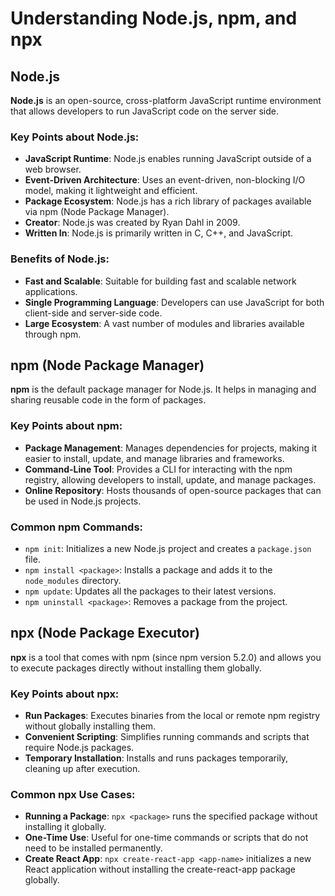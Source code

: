# Understanding Node.js, npm, and npx

## Node.js

**Node.js** is an open-source, cross-platform JavaScript runtime environment that allows developers to run JavaScript code on the server side.

### Key Points about Node.js:

- **JavaScript Runtime**: Node.js enables running JavaScript outside of a web browser.
- **Event-Driven Architecture**: Uses an event-driven, non-blocking I/O model, making it lightweight and efficient.
- **Package Ecosystem**: Node.js has a rich library of packages available via npm (Node Package Manager).
- **Creator**: Node.js was created by Ryan Dahl in 2009.
- **Written In**: Node.js is primarily written in C, C++, and JavaScript.

### Benefits of Node.js:

- **Fast and Scalable**: Suitable for building fast and scalable network applications.
- **Single Programming Language**: Developers can use JavaScript for both client-side and server-side code.
- **Large Ecosystem**: A vast number of modules and libraries available through npm.

## npm (Node Package Manager)

**npm** is the default package manager for Node.js. It helps in managing and sharing reusable code in the form of packages.

### Key Points about npm:

- **Package Management**: Manages dependencies for projects, making it easier to install, update, and manage libraries and frameworks.
- **Command-Line Tool**: Provides a CLI for interacting with the npm registry, allowing developers to install, update, and manage packages.
- **Online Repository**: Hosts thousands of open-source packages that can be used in Node.js projects.

### Common npm Commands:

- `npm init`: Initializes a new Node.js project and creates a `package.json` file.
- `npm install <package>`: Installs a package and adds it to the `node_modules` directory.
- `npm update`: Updates all the packages to their latest versions.
- `npm uninstall <package>`: Removes a package from the project.

## npx (Node Package Executor)

**npx** is a tool that comes with npm (since npm version 5.2.0) and allows you to execute packages directly without installing them globally.

### Key Points about npx:

- **Run Packages**: Executes binaries from the local or remote npm registry without globally installing them.
- **Convenient Scripting**: Simplifies running commands and scripts that require Node.js packages.
- **Temporary Installation**: Installs and runs packages temporarily, cleaning up after execution.

### Common npx Use Cases:

- **Running a Package**: `npx <package>` runs the specified package without installing it globally.
- **One-Time Use**: Useful for one-time commands or scripts that do not need to be installed permanently.
- **Create React App**: `npx create-react-app <app-name>` initializes a new React application without installing the create-react-app package globally.
